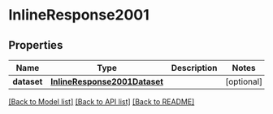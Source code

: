 # InlineResponse2001

## Properties
Name | Type | Description | Notes
------------ | ------------- | ------------- | -------------
**dataset** | [**InlineResponse2001Dataset**](InlineResponse2001Dataset.md) |  | [optional] 

[[Back to Model list]](../README.md#documentation-for-models) [[Back to API list]](../README.md#documentation-for-api-endpoints) [[Back to README]](../README.md)


